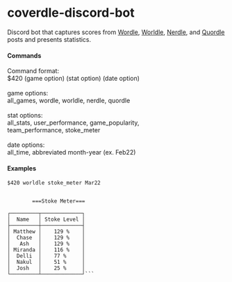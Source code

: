 # coverdle-discord-bot

Discord bot that captures scores from [Wordle](https://www.nytimes.com/games/wordle/index.html), [Worldle](https://worldle.teuteuf.fr/), [Nerdle](https://nerdlegame.com/), and [Quordle](https://www.quordle.com/#/) posts and presents statistics.
<br>

#### Commands

Command format:<br>
        $420 (game option) (stat option) (date option)<br><br>
        game options:<br>
            all_games, wordle, worldle, nerdle, quordle<br><br>
        stat options:<br>
            all_stats, user_performance, game_popularity,<br>
            team_performance, stoke_meter<br><br>
        date options:<br>
            all_time, abbreviated month-year (ex. Feb22)<br>
#### Examples

`$420 worldle stoke_meter Mar22`<br>

```     Worldle: stoke meter (March 2022)
        
        ===Stoke Meter===
        
┌─────────┬─────────────┐
│  Name   │ Stoke Level │
├─────────┼─────────────┤
│ Matthew │    129 %    │
│  Chase  │    129 %    │
│   Ash   │    129 %    │
│ Miranda │    116 %    │
│  Delli  │    77 %     │
│  Nakul  │    51 %     │
│  Josh   │    25 %     │
└─────────┴─────────────┘```